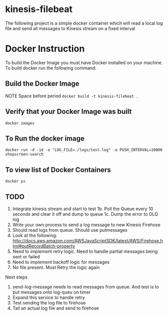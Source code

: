 # kinesis-filebeat


The following project is a simple docker container which will read a local log file
and send all messages to Kinesis stream on a fixed interval


# Docker Instruction
To build the Docker Image you must have Docker installed on your machine.  To 
build docker run the following command:

## Build the Docker Image
NOTE Space before period
`docker build -t kinesis-filebeat .`

## Verify that your Docker Image was built
`docker images`

## To Run the docker image
`docker run -d -id -e "LOG_FILE=./logs/test.log" -e PUSH_INTERVAL=10000 shopscreen-search `

## To view list of Docker Containers
`docker ps`


## TODO
1. Integrate kinesis stream and start to test
1b. Poll the Queue every 10 seconds and clear it off and dump to queue
1c. Dump the error to DLQ log 
2. Write your own process to send a log message to new Kinesis Firehose
3. Should read logs from queue.  Should use putmessages
4. Look at the following:  
http://docs.aws.amazon.com/AWSJavaScriptSDK/latest/AWS/Firehose.html#putRecordBatch-property
5. Need to implement retry logic.  Need to handle partial messages being sent or failed
6. Need to implement backoff logic for messages
7. No file present.  Must Retry the logic again


Next steps
1. send-log-message needs to read messages from queue.  And test is to put messages onto log-queu on timer
2. Expand this service to handle retry
3. Test sending the log file to firehose
4. Tail an actual log file and send to firehose
